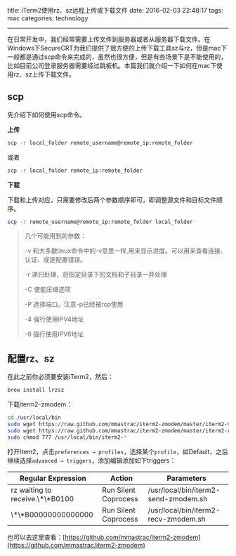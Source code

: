 title: iTerm2使用rz、sz远程上传或下载文件
date: 2016-02-03 22:48:17
tags: mac
categories: technology

---

在日常开发中，我们经常需要上传文件到服务器或者从服务器下载文件。在Windows下SecureCRT为我们提供了很方便的上传下载工具sz与rz，但是mac下一般都是通过scp命令来完成的，虽然也很方便，但是有些场景下是不能使用的，比如目前公司登录服务器需要经过跳板机。本篇我们就介绍一下如何在mac下使用rz、sz上传下载文件。

<!-- more -->

## scp

先介绍下如何使用scp命令。

**上传**

```bash
scp -r local_folder remote_username@remote_ip:remote_folder
```

或者

```bash
scp -r local_folder remote_ip:remote_folder
```

**下载**

下载和上传对应，只需要修改后两个参数顺序即可，即调整源文件和目标文件顺序。

```bash
scp -r remote_username@remote_ip:remote_folder local_folder 
```

> 几个可能用到的参数：
> 
> -v 和大多数linux命令中的-v意思一样,用来显示进度。可以用来查看连接、认证、或是配置错误。
> 
> -r 递归处理，将指定目录下的文档和子目录一并处理
> 
> -C 使能压缩选项
> 
> -P 选择端口。注意-p已经被rcp使用
> 
> -4 强行使用IPV4地址
> 
> -6 强行使用IPV6地址

## 配置rz、sz

在此之前你必须要安装iTerm2，然后：

```bash
brew install lrzsz
```

下载iterm2-zmodem：

```bash
cd /usr/local/bin
sudo wget https://raw.github.com/mmastrac/iterm2-zmodem/master/iterm2-send-zmodem.sh
sudo wget https://raw.github.com/mmastrac/iterm2-zmodem/master/iterm2-recv-zmodem.sh
sudo chmod 777 /usr/local/bin/iterm2-*
```

打开Item2，点击`preferences → profiles`，选择某个`profile`，如Default，之后继续选择`advanced → triggers`，添加编辑添加如下triggers：

Regular Expression | Action | Parameters
----|------|----
rz waiting to receive.\\\*\\\*B0100| Run Silent Coprocess | /usr/local/bin/iterm2-send-zmodem.sh
\\\*\\\*B00000000000000 | Run Silent Coprocess | /usr/local/bin/iterm2-recv-zmodem.sh

也可以去这里查看：[https://github.com/mmastrac/iterm2-zmodem](https://github.com/mmastrac/iterm2-zmodem)






	

	

